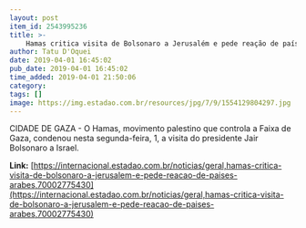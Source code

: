 ```yaml
---
layout: post
item_id: 2543995236
title: >-
    Hamas critica visita de Bolsonaro a Jerusalém e pede reação de países árabes
author: Tatu D'Oquei
date: 2019-04-01 16:45:02
pub_date: 2019-04-01 16:45:02
time_added: 2019-04-01 21:50:06
category: 
tags: []
image: https://img.estadao.com.br/resources/jpg/7/9/1554129804297.jpg
---
```


CIDADE DE GAZA - O Hamas, movimento palestino que controla a Faixa de Gaza, condenou nesta segunda-feira, 1, a visita do presidente Jair Bolsonaro a Israel.

**Link:** [https://internacional.estadao.com.br/noticias/geral,hamas-critica-visita-de-bolsonaro-a-jerusalem-e-pede-reacao-de-paises-arabes,70002775430](https://internacional.estadao.com.br/noticias/geral,hamas-critica-visita-de-bolsonaro-a-jerusalem-e-pede-reacao-de-paises-arabes,70002775430)

